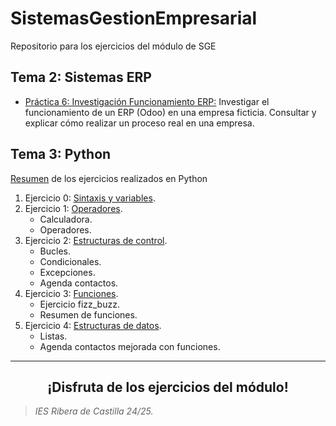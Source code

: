 # SistemasGestionEmpresarial
Repositorio para los ejercicios del módulo de SGE
## Tema 2: Sistemas ERP
- <a href="https://github.com/estelaV9/SistemasGestionEmpresarial/blob/master/Tema2_SistemaERP/ResumenPractica.md">Práctica 6: Investigación Funcionamiento ERP:</a>
Investigar el funcionamiento de un ERP (Odoo) en una empresa ficticia. Consultar y explicar cómo realizar un proceso real en una empresa.

## Tema 3: Python
<a href="https://github.com/estelaV9/SistemasGestionEmpresarial/blob/master/Tema3_Python/ResumenPractica7.md">Resumen</a> de los ejercicios realizados en Python
1. Ejercicio 0: <a href="https://github.com/estelaV9/SistemasGestionEmpresarial/blob/master/Tema3_Python/Python_SGE/00sintaxis/sintaxis_variables.py">Sintaxis y variables</a>.
2. Ejercicio 1: <a href="https://github.com/estelaV9/SistemasGestionEmpresarial/tree/master/Tema3_Python/Python_SGE/01operadores">Operadores</a>.
   - Calculadora.
   - Operadores.
3. Ejercicio 2: <a href="https://github.com/estelaV9/SistemasGestionEmpresarial/tree/master/Tema3_Python/Python_SGE/02estructuras_control">Estructuras de control</a>.
   - Bucles.
   - Condicionales.
   - Excepciones.
   - Agenda contactos.
4. Ejercicio 3: <a href="https://github.com/estelaV9/SistemasGestionEmpresarial/tree/master/Tema3_Python/Python_SGE/03funciones">Funciones</a>.
   - Ejercicio fizz_buzz.
   - Resumen de funciones.
5. Ejercicio 4: <a href="https://github.com/estelaV9/SistemasGestionEmpresarial/tree/master/Tema3_Python/Python_SGE/04estructuras_datos">Estructuras de datos</a>.
   - Listas.
   - Agenda contactos mejorada con funciones.

---
<div align="center">
  <h2>¡Disfruta de los ejercicios del módulo!</h2>
</div>

>_IES Ribera de Castilla 24/25._
